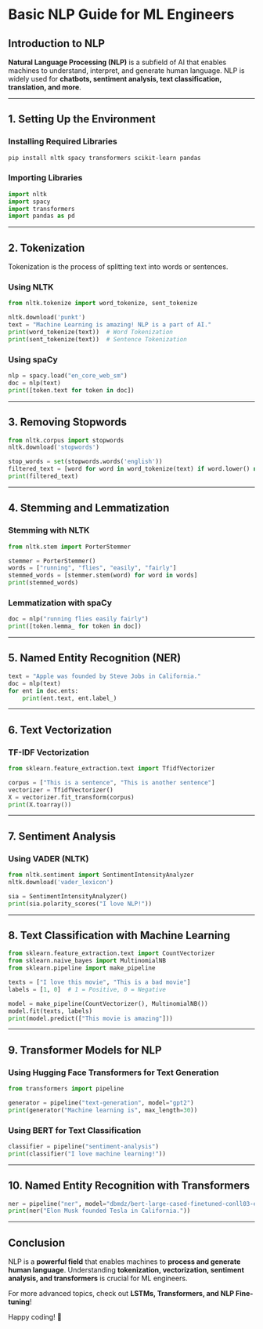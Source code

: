 # Basic NLP Guide for ML Engineers

## Introduction to NLP
**Natural Language Processing (NLP)** is a subfield of AI that enables machines to understand, interpret, and generate human language. NLP is widely used for **chatbots, sentiment analysis, text classification, translation, and more**.

---
## 1. Setting Up the Environment
### Installing Required Libraries
```bash
pip install nltk spacy transformers scikit-learn pandas
```

### Importing Libraries
```python
import nltk
import spacy
import transformers
import pandas as pd
```

---
## 2. Tokenization
Tokenization is the process of splitting text into words or sentences.

### Using NLTK
```python
from nltk.tokenize import word_tokenize, sent_tokenize

nltk.download('punkt')
text = "Machine Learning is amazing! NLP is a part of AI."
print(word_tokenize(text))  # Word Tokenization
print(sent_tokenize(text))  # Sentence Tokenization
```

### Using spaCy
```python
nlp = spacy.load("en_core_web_sm")
doc = nlp(text)
print([token.text for token in doc])
```

---
## 3. Removing Stopwords
```python
from nltk.corpus import stopwords
nltk.download('stopwords')

stop_words = set(stopwords.words('english'))
filtered_text = [word for word in word_tokenize(text) if word.lower() not in stop_words]
print(filtered_text)
```

---
## 4. Stemming and Lemmatization
### Stemming with NLTK
```python
from nltk.stem import PorterStemmer

stemmer = PorterStemmer()
words = ["running", "flies", "easily", "fairly"]
stemmed_words = [stemmer.stem(word) for word in words]
print(stemmed_words)
```

### Lemmatization with spaCy
```python
doc = nlp("running flies easily fairly")
print([token.lemma_ for token in doc])
```

---
## 5. Named Entity Recognition (NER)
```python
text = "Apple was founded by Steve Jobs in California."
doc = nlp(text)
for ent in doc.ents:
    print(ent.text, ent.label_)
```

---
## 6. Text Vectorization
### TF-IDF Vectorization
```python
from sklearn.feature_extraction.text import TfidfVectorizer

corpus = ["This is a sentence", "This is another sentence"]
vectorizer = TfidfVectorizer()
X = vectorizer.fit_transform(corpus)
print(X.toarray())
```

---
## 7. Sentiment Analysis
### Using VADER (NLTK)
```python
from nltk.sentiment import SentimentIntensityAnalyzer
nltk.download('vader_lexicon')

sia = SentimentIntensityAnalyzer()
print(sia.polarity_scores("I love NLP!"))
```

---
## 8. Text Classification with Machine Learning
```python
from sklearn.feature_extraction.text import CountVectorizer
from sklearn.naive_bayes import MultinomialNB
from sklearn.pipeline import make_pipeline

texts = ["I love this movie", "This is a bad movie"]
labels = [1, 0]  # 1 = Positive, 0 = Negative

model = make_pipeline(CountVectorizer(), MultinomialNB())
model.fit(texts, labels)
print(model.predict(["This movie is amazing"]))
```

---
## 9. Transformer Models for NLP
### Using Hugging Face Transformers for Text Generation
```python
from transformers import pipeline

generator = pipeline("text-generation", model="gpt2")
print(generator("Machine learning is", max_length=30))
```

### Using BERT for Text Classification
```python
classifier = pipeline("sentiment-analysis")
print(classifier("I love machine learning!"))
```

---
## 10. Named Entity Recognition with Transformers
```python
ner = pipeline("ner", model="dbmdz/bert-large-cased-finetuned-conll03-english")
print(ner("Elon Musk founded Tesla in California."))
```

---
## Conclusion
NLP is a **powerful field** that enables machines to **process and generate human language**. Understanding **tokenization, vectorization, sentiment analysis, and transformers** is crucial for ML engineers.

For more advanced topics, check out **LSTMs, Transformers, and NLP Fine-tuning**!

Happy coding! 🚀
